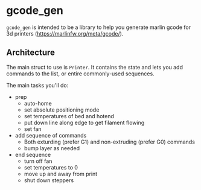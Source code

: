 # gcode_gen

`gcode_gen` is intended to be a library to help you generate marlin gcode for 3d printers (https://marlinfw.org/meta/gcode/).

## Architecture

The main struct to use is `Printer`. It contains the state and lets you add commands to the list, or entire commonly-used sequences.

The main tasks you'll do:

- prep
  - auto-home
  - set absolute positioning mode
  - set temperatures of bed and hotend
  - put down line along edge to get filament flowing
  - set fan
- add sequence of commands
  - Both exturding (prefer G1) and non-extruding (prefer G0) commands
  - bump layer as needed
- end sequence
  - turn off fan
  - set temperatures to 0
  - move up and away from print
  - shut down steppers